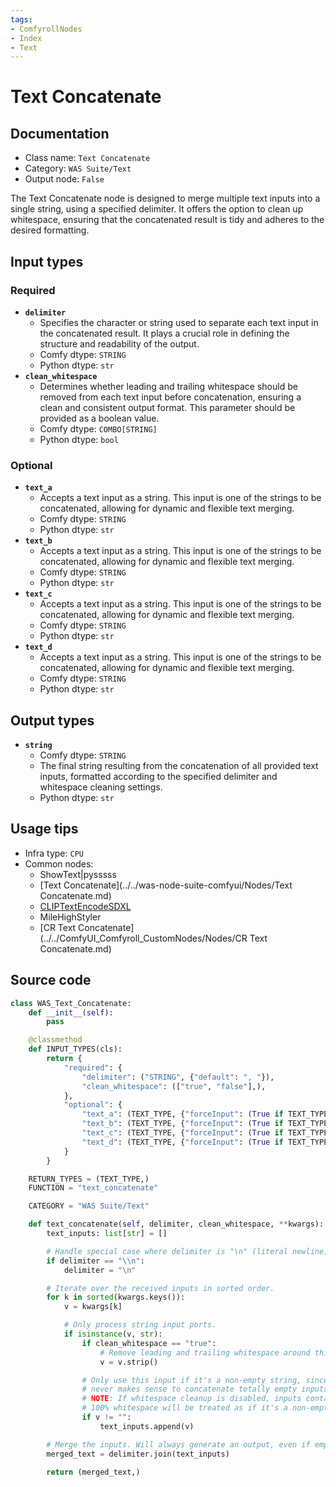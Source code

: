 ```yaml
---
tags:
- ComfyrollNodes
- Index
- Text
---
```


# Text Concatenate
## Documentation
- Class name: `Text Concatenate`
- Category: `WAS Suite/Text`
- Output node: `False`

The Text Concatenate node is designed to merge multiple text inputs into a single string, using a specified delimiter. It offers the option to clean up whitespace, ensuring that the concatenated result is tidy and adheres to the desired formatting.
## Input types
### Required
- **`delimiter`**
    - Specifies the character or string used to separate each text input in the concatenated result. It plays a crucial role in defining the structure and readability of the output.
    - Comfy dtype: `STRING`
    - Python dtype: `str`
- **`clean_whitespace`**
    - Determines whether leading and trailing whitespace should be removed from each text input before concatenation, ensuring a clean and consistent output format. This parameter should be provided as a boolean value.
    - Comfy dtype: `COMBO[STRING]`
    - Python dtype: `bool`
### Optional
- **`text_a`**
    - Accepts a text input as a string. This input is one of the strings to be concatenated, allowing for dynamic and flexible text merging.
    - Comfy dtype: `STRING`
    - Python dtype: `str`
- **`text_b`**
    - Accepts a text input as a string. This input is one of the strings to be concatenated, allowing for dynamic and flexible text merging.
    - Comfy dtype: `STRING`
    - Python dtype: `str`
- **`text_c`**
    - Accepts a text input as a string. This input is one of the strings to be concatenated, allowing for dynamic and flexible text merging.
    - Comfy dtype: `STRING`
    - Python dtype: `str`
- **`text_d`**
    - Accepts a text input as a string. This input is one of the strings to be concatenated, allowing for dynamic and flexible text merging.
    - Comfy dtype: `STRING`
    - Python dtype: `str`
## Output types
- **`string`**
    - Comfy dtype: `STRING`
    - The final string resulting from the concatenation of all provided text inputs, formatted according to the specified delimiter and whitespace cleaning settings.
    - Python dtype: `str`
## Usage tips
- Infra type: `CPU`
- Common nodes:
    - ShowText|pysssss
    - [Text Concatenate](../../was-node-suite-comfyui/Nodes/Text Concatenate.md)
    - [CLIPTextEncodeSDXL](../../Comfy/Nodes/CLIPTextEncodeSDXL.md)
    - MileHighStyler
    - [CR Text Concatenate](../../ComfyUI_Comfyroll_CustomNodes/Nodes/CR Text Concatenate.md)



## Source code
```python
class WAS_Text_Concatenate:
    def __init__(self):
        pass

    @classmethod
    def INPUT_TYPES(cls):
        return {
            "required": {
                "delimiter": ("STRING", {"default": ", "}),
                "clean_whitespace": (["true", "false"],),
            },
            "optional": {
                "text_a": (TEXT_TYPE, {"forceInput": (True if TEXT_TYPE == 'STRING' else False)}),
                "text_b": (TEXT_TYPE, {"forceInput": (True if TEXT_TYPE == 'STRING' else False)}),
                "text_c": (TEXT_TYPE, {"forceInput": (True if TEXT_TYPE == 'STRING' else False)}),
                "text_d": (TEXT_TYPE, {"forceInput": (True if TEXT_TYPE == 'STRING' else False)}),
            }
        }

    RETURN_TYPES = (TEXT_TYPE,)
    FUNCTION = "text_concatenate"

    CATEGORY = "WAS Suite/Text"

    def text_concatenate(self, delimiter, clean_whitespace, **kwargs):
        text_inputs: list[str] = []

        # Handle special case where delimiter is "\n" (literal newline).
        if delimiter == "\\n":
            delimiter = "\n"

        # Iterate over the received inputs in sorted order.
        for k in sorted(kwargs.keys()):
            v = kwargs[k]

            # Only process string input ports.
            if isinstance(v, str):
                if clean_whitespace == "true":
                    # Remove leading and trailing whitespace around this input.
                    v = v.strip()

                # Only use this input if it's a non-empty string, since it
                # never makes sense to concatenate totally empty inputs.
                # NOTE: If whitespace cleanup is disabled, inputs containing
                # 100% whitespace will be treated as if it's a non-empty input.
                if v != "":
                    text_inputs.append(v)

        # Merge the inputs. Will always generate an output, even if empty.
        merged_text = delimiter.join(text_inputs)

        return (merged_text,)

```
